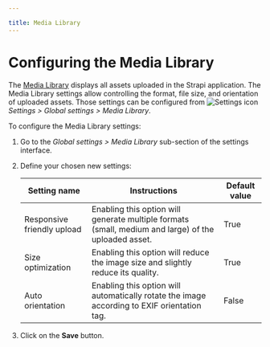 ```yaml
---

title: Media Library
---
```


# Configuring the Media Library

The [Media Library](/user-docs/media-library) displays all assets uploaded in the Strapi application. The Media Library settings allow controlling the format, file size, and orientation of uploaded assets. Those settings can be configured from ![Settings icon](/img/assets/icons/settings.svg) *Settings > Global settings > Media Library*.



To configure the Media Library settings:

1. Go to the *Global settings > Media Library* sub-section of the settings interface.
2. Define your chosen new settings:

    | Setting name   | Instructions   | Default value |
    | -------------------------- | ----------------------- |---------------|
    | Responsive friendly upload | Enabling this option will generate multiple formats (small, medium and large) of the uploaded asset. | True          |
    | Size optimization          | Enabling this option will reduce the image size and slightly reduce its quality.                     | True          |
    | Auto orientation           | Enabling this option will automatically rotate the image according to EXIF orientation tag.          | False         |

3. Click on the **Save** button.